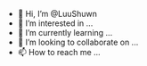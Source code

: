 - 👋 Hi, I’m @LuuShuwn
- 👀 I’m interested in ...
- 🌱 I’m currently learning ...
- 💞️ I’m looking to collaborate on ...
- 📫 How to reach me ...

<!---
LuuShuwn/LuuShuwn is a ✨ special ✨ repository because its `README.md` (this file) appears on your GitHub profile.
You can click the Preview link to take a look at your changes.
--->
